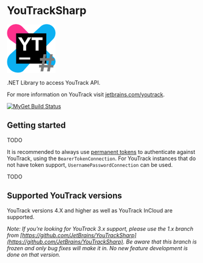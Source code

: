# YouTrackSharp

![YouTrackSharp](logo.png)

.NET Library to access YouTrack API.

For more information on YouTrack visit [jetbrains.com/youtrack](http://www.jetbrains.com/youtrack).

[![MyGet Build Status](https://www.myget.org/BuildSource/Badge/youtracksharp?identifier=9cb1066f-5a24-47b1-acf8-51d21bf2d5d8)](https://www.myget.org/)

## Getting started

TODO

It is recommended to always use [permanent tokens](https://www.jetbrains.com/help/youtrack/incloud/Manage-Permanent-Token.html) to authenticate against YouTrack, using the `BearerTokenConnection`. For YouTrack instances that do not have token support, `UsernamePasswordConnection` can be used.

TODO

## Supported YouTrack versions

YouTrack versions 4.X and higher as well as YouTrack InCloud are supported.

*Note: If you're looking for YouTrack 3.x support, please use the 1.x branch from [https://github.com/JetBrains/YouTrackSharp](https://github.com/JetBrains/YouTrackSharp).
Be aware that this branch is frozen and only bug fixes will make it in. No new feature development is done on that version.*